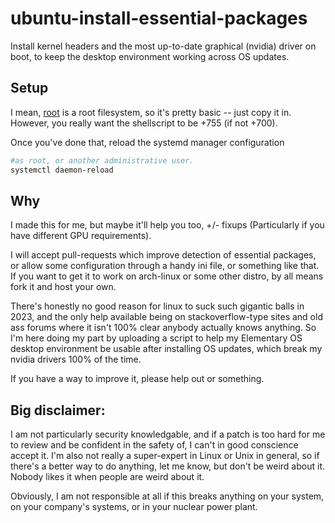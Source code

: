 # ubuntu-install-essential-packages
Install kernel headers and the most up-to-date graphical (nvidia) driver on boot, to keep the desktop environment working across OS updates.

## Setup

I mean, [root](root/) is a root filesystem, so it's pretty basic -- just copy it in. However, you really want the shellscript to be +755 (if not +700).

Once you've done that, reload the systemd manager configuration

```sh
#as root, or another administrative user.
systemctl daemon-reload
```

## Why

I made this for me, but maybe it'll help you too, +/- fixups (Particularly if you have
different GPU requirements).

I will accept pull-requests which improve detection of essential packages, or allow some
configuration through a handy ini file, or something like that. If you want to get it to
work on arch-linux or some other distro, by all means fork it and host your own.

There's honestly no good reason for linux to suck such gigantic balls in 2023, and the only help available being on stackoverflow-type sites and old ass forums where it isn't 100% clear anybody actually knows anything. So I'm here doing my part by uploading a script to help my Elementary OS desktop environment be usable after installing OS updates, which break my nvidia drivers 100% of the time.

If you have a way to improve it, please help out or something.

## Big disclaimer:

I am not particularly security knowledgable, and if a patch is too hard for me to review and be confident in the safety of, I can't in good conscience accept it. I'm also not really a super-expert in Linux or Unix in general, so if there's a better way to do anything, let me know, but don't be weird about it. Nobody likes it when people are weird about it.

Obviously, I am not responsible at all if this breaks anything on your system, on your company's systems, or in your nuclear power plant.
